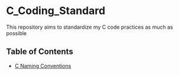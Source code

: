 # C_Coding_Standard
This repository aims to standardize my C code practices as much as possible

## Table of Contents
* [C Naming Conventions](Naming_Conventions.md)
